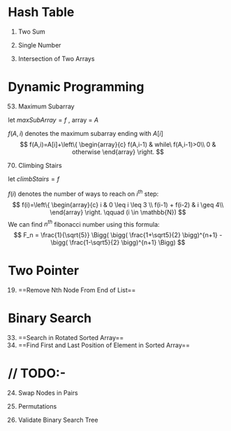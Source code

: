 # Hash Table

1. Two Sum

136. Single Number

349. Intersection of Two Arrays

# Dynamic Programming

53. Maximum Subarray

let $maxSubArray = f$ , array = $A$

$f(A,i)$ denotes the maximum subarray ending with $A[i]$
$$
f(A,i)=A[i]+\left\{
  \begin{array}{c}
    f(A,i-1) & while\ f(A,i-1)>0\\
    0 & otherwise
  \end{array}
\right.
$$

70. Climbing Stairs

let $climbStairs = f​$ 

$f(i)$ denotes the number of ways to reach on $i^{th}$ step:
$$
f(i)=\left\{
  \begin{array}{c}
  	i & 0 \leq i \leq 3 \\
    f(i-1) + f(i-2) & i \geq 4\\
  \end{array}
\right.
\qquad
(i \in \mathbb{N})
$$
We can find $n^{th}$ fibonacci number using this formula:
$$
F_n = \frac{1}{\sqrt{5}}
\Bigg(
	\bigg(
		\frac{1+\sqrt5}{2}
	\bigg)^{n+1}
	-
	\bigg(
		\frac{1-\sqrt5}{2}
	\bigg)^{n+1}
\Bigg)
$$

# Two Pointer

19. ==Remove Nth Node From End of List==

# Binary Search

33. ==Search in Rotated Sorted Array==
34. ==Find First and Last Position of Element in Sorted Array==



# // TODO:-

24. Swap Nodes in Pairs

46. Permutations

98. Validate Binary Search Tree

